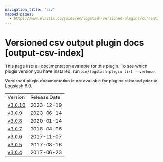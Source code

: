 ```yaml
---
navigation_title: "csv"
mapped_pages:
  - https://www.elastic.co/guide/en/logstash-versioned-plugins/current/output-csv-index.html
---
```


# Versioned csv output plugin docs [output-csv-index]

This page lists all documentation available for this plugin. To see which plugin version you have installed, run `bin/logstash-plugin list --verbose`.

Versioned plugin documentation is not available for plugins released prior to Logstash 6.0.

| | |
| :- | :- |
| Version | Release Date |
| [v3.0.10](v3-0-10-plugins-outputs-csv.md) | 2023-12-19 |
| [v3.0.9](v3-0-9-plugins-outputs-csv.md) | 2023-06-14 |
| [v3.0.8](v3-0-8-plugins-outputs-csv.md) | 2020-01-14 |
| [v3.0.7](v3-0-7-plugins-outputs-csv.md) | 2018-04-06 |
| [v3.0.6](v3-0-6-plugins-outputs-csv.md) | 2017-11-07 |
| [v3.0.5](v3-0-5-plugins-outputs-csv.md) | 2017-08-16 |
| [v3.0.4](v3-0-4-plugins-outputs-csv.md) | 2017-06-23 |

